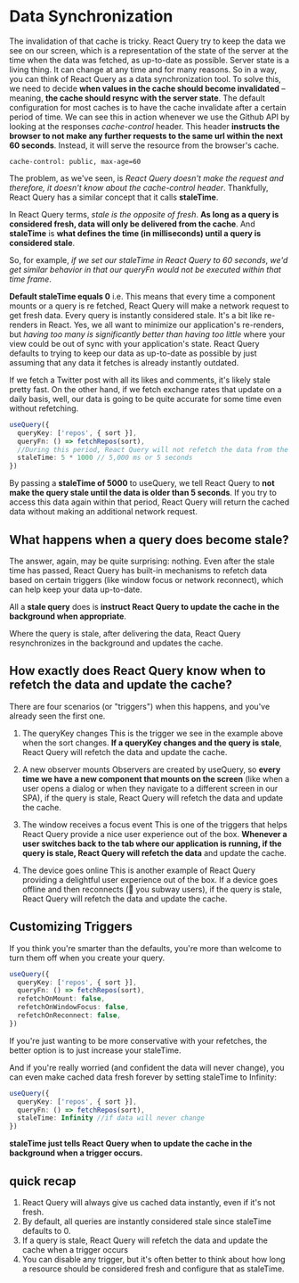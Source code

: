 # Data Synchronization

The invalidation of that cache is tricky. React Query try to keep the data we see on our screen, which is a representation of the state of the server at the time when the data was fetched, as up-to-date as possible. Server state is a living thing. It can change at any time and for many reasons. So in a way, you can think of React Query as a data synchronization tool. To solve this, we need to decide __when values in the cache should become invalidated__ – meaning, __the cache should resync with the server state__.
The default configuration for most caches is to have the cache invalidate after a certain period of time. We can see this in action whenever we use the Github API by looking at the responses _cache-control_ header.
This header __instructs the browser to not make any further requests to the same url within the next 60 seconds__. Instead, it will serve the resource from the browser's cache.

```text
cache-control: public, max-age=60
```

The problem, as we've seen, is _React Query doesn't make the request and therefore, it doesn't know about the cache-control header_. Thankfully, React Query has a similar concept that it calls __staleTime__.

In React Query terms, _stale is the opposite of fresh_. __As long as a query is considered fresh, data will only be delivered from the cache__. And __staleTime__ is __what defines the time (in milliseconds) until a query is considered stale__.

So, for example, _if we set our staleTime in React Query to 60 seconds_, _we'd get similar behavior in that our queryFn would not be executed within that time frame_.

__Default staleTime equals 0__ i.e. This means that every time a component mounts or a query is re fetched, React Query will make a network request to get fresh data. Every query is instantly considered stale. 
It's a bit like re-renders in React. Yes, we all want to minimize our application's re-renders, but _having too many is significantly better than having too little_ where your view could be out of sync with your application's state. React Query defaults to trying to keep our data as up-to-date as possible by just assuming that any data it fetches is already instantly outdated.

If we fetch a Twitter post with all its likes and comments, it's likely stale pretty fast. On the other hand, if we fetch exchange rates that update on a daily basis, well, our data is going to be quite accurate for some time even without refetching.

```ts
useQuery({
  queryKey: ['repos', { sort }],
  queryFn: () => fetchRepos(sort),
  //During this period, React Query will not refetch the data from the server
  staleTime: 5 * 1000 // 5,000 ms or 5 seconds
})
```

By passing a __staleTime of 5000__ to useQuery, we tell React Query to __not make the query stale until the data is older than 5 seconds__. If you try to access this data again within that period, React Query will return the cached data without making an additional network request.

##  What happens when a query does become stale?

The answer, again, may be quite surprising: nothing.
Even after the stale time has passed, React Query has built-in mechanisms to refetch data based on certain triggers (like window focus or network reconnect), which can help keep your data up-to-date.

All a __stale query__ does is __instruct React Query to update the cache in the background when appropriate__.

Where the query is stale, after delivering the data, React Query resynchronizes in the background and updates the cache.

## How exactly does React Query know when to refetch the data and update the cache?

There are four scenarios (or "triggers") when this happens, and you've already seen the first one.

1. The queryKey changes
This is the trigger we see in the example above when the sort changes. __If a queryKey changes and the query is stale__, React Query will refetch the data and update the cache.

2. A new observer mounts
Observers are created by useQuery, so __every time we have a new component that mounts on the screen__ (like when a user opens a dialog or when they navigate to a different screen in our SPA), if the query is stale, React Query will refetch the data and update the cache.

3. The window receives a focus event
This is one of the triggers that helps React Query provide a nice user experience out of the box. __Whenever a user switches back to the tab where our application is running, if the query is stale, React Query will refetch the data__ and update the cache.

4. The device goes online
This is another example of React Query providing a delightful user experience out of the box. If a device goes offline and then reconnects (👋 you subway users), if the query is stale, React Query will refetch the data and update the cache.

## Customizing Triggers

If you think you're smarter than the defaults, you're more than welcome to turn them off when you create your query.

```ts
useQuery({
  queryKey: ['repos', { sort }],
  queryFn: () => fetchRepos(sort),
  refetchOnMount: false,
  refetchOnWindowFocus: false,
  refetchOnReconnect: false,
})
```

 If you're just wanting to be more conservative with your refetches, the better option is to just increase your staleTime.

And if you're really worried (and confident the data will never change), you can even make cached data fresh forever by setting staleTime to Infinity:

```ts
useQuery({
  queryKey: ['repos', { sort }],
  queryFn: () => fetchRepos(sort),
  staleTime: Infinity //if data will never change
})
```

__staleTime just tells React Query when to update the cache in the background when a trigger occurs.__

## quick recap 

1. React Query will always give us cached data instantly, even if it's not fresh.
2. By default, all queries are instantly considered stale since staleTime defaults to 0.
3. If a query is stale, React Query will refetch the data and update the cache when a trigger occurs
4. You can disable any trigger, but it's often better to think about how long a resource should be considered fresh and configure that as staleTime.